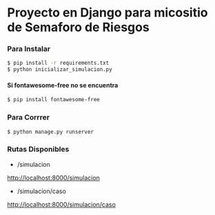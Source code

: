 # Proyecto en Django para micositio de Semaforo de Riesgos
### Para Instalar
```bash
$ pip install -r requirements.txt
$ python inicializar_simulacion.py
```
#### **Si fontawesome-free no se encuentra**
```bash
$ pip install fontawesome-free
```
### Para Corrrer

```bash
$ python manage.py runserver
```
### Rutas Disponibles
- /simulacion

[http://localhost:8000/simulacion](http://localhost:8000/simulacion)
- /simulacion/caso

[http://localhost:8000/simulacion/caso](http://localhost:8000/simulacion/caso)